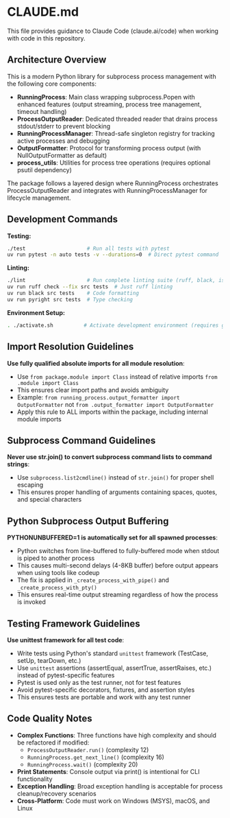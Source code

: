 # CLAUDE.md

This file provides guidance to Claude Code (claude.ai/code) when working with code in this repository.

## Architecture Overview

This is a modern Python library for subprocess process management with the following core components:

- **RunningProcess**: Main class wrapping subprocess.Popen with enhanced features (output streaming, process tree management, timeout handling)
- **ProcessOutputReader**: Dedicated threaded reader that drains process stdout/stderr to prevent blocking
- **RunningProcessManager**: Thread-safe singleton registry for tracking active processes and debugging
- **OutputFormatter**: Protocol for transforming process output (with NullOutputFormatter as default)
- **process_utils**: Utilities for process tree operations (requires optional psutil dependency)

The package follows a layered design where RunningProcess orchestrates ProcessOutputReader and integrates with RunningProcessManager for lifecycle management.

## Development Commands

**Testing:**
```bash
./test                    # Run all tests with pytest
uv run pytest -n auto tests -v --durations=0  # Direct pytest command
```

**Linting:**
```bash
./lint                    # Run complete linting suite (ruff, black, isort, pyright)
uv run ruff check --fix src tests  # Just ruff linting
uv run black src tests    # Code formatting
uv run pyright src tests  # Type checking
```

**Environment Setup:**
```bash
. ./activate.sh          # Activate development environment (requires git-bash on Windows)
```

## Import Resolution Guidelines

**Use fully qualified absolute imports for all module resolution**:
- Use `from package.module import Class` instead of relative imports `from .module import Class`
- This ensures clear import paths and avoids ambiguity
- Example: `from running_process.output_formatter import OutputFormatter` not `from .output_formatter import OutputFormatter`
- Apply this rule to ALL imports within the package, including internal module imports

## Subprocess Command Guidelines

**Never use str.join() to convert subprocess command lists to command strings**:
- Use `subprocess.list2cmdline()` instead of `str.join()` for proper shell escaping
- This ensures proper handling of arguments containing spaces, quotes, and special characters

## Python Subprocess Output Buffering

**PYTHONUNBUFFERED=1 is automatically set for all spawned processes**:
- Python switches from line-buffered to fully-buffered mode when stdout is piped to another process
- This causes multi-second delays (4-8KB buffer) before output appears when using tools like codeup
- The fix is applied in `_create_process_with_pipe()` and `_create_process_with_pty()`
- This ensures real-time output streaming regardless of how the process is invoked

## Testing Framework Guidelines

**Use unittest framework for all test code**:
- Write tests using Python's standard `unittest` framework (TestCase, setUp, tearDown, etc.)
- Use `unittest` assertions (assertEqual, assertTrue, assertRaises, etc.) instead of pytest-specific features
- Pytest is used only as the test runner, not for test features
- Avoid pytest-specific decorators, fixtures, and assertion styles
- This ensures tests are portable and work with any test runner

## Code Quality Notes

- **Complex Functions**: Three functions have high complexity and should be refactored if modified:
  - `ProcessOutputReader.run()` (complexity 12)
  - `RunningProcess.get_next_line()` (complexity 16)
  - `RunningProcess.wait()` (complexity 20)
- **Print Statements**: Console output via print() is intentional for CLI functionality
- **Exception Handling**: Broad exception handling is acceptable for process cleanup/recovery scenarios
- **Cross-Platform**: Code must work on Windows (MSYS), macOS, and Linux
